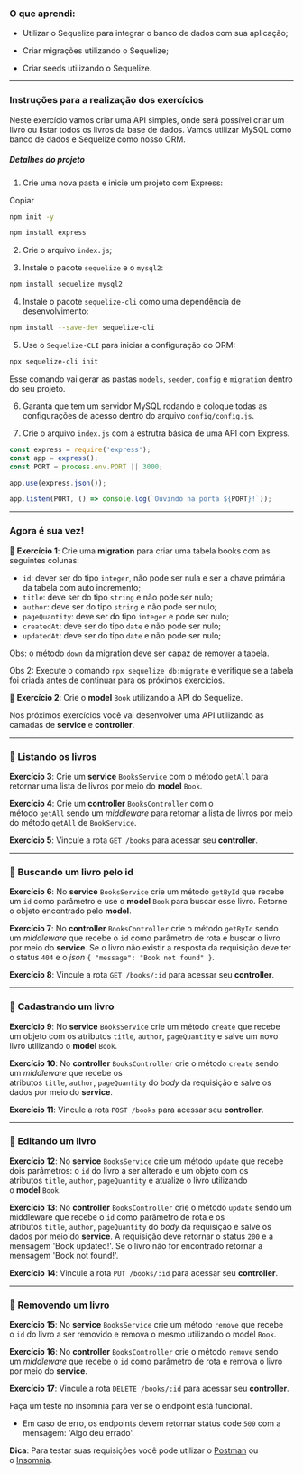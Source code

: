### O que aprendi:

- Utilizar o Sequelize para integrar o banco de dados com sua aplicação;

- Criar migrações utilizando o Sequelize;

- Criar seeds utilizando o Sequelize.

---

### Instruções para a realização dos exercícios

Neste exercício vamos criar uma API simples, onde será possível criar um livro ou listar todos os livros da base de dados. Vamos utilizar MySQL como banco de dados e Sequelize como nosso ORM.

##### Detalhes do projeto

1. Crie uma nova pasta e inicie um projeto com Express:

Copiar

```bash
npm init -y

npm install express
```

2. Crie o arquivo `index.js`;

3. Instale o pacote `sequelize` e o `mysql2`:



```bash
npm install sequelize mysql2
```

4. Instale o pacote `sequelize-cli` como uma dependência de desenvolvimento:



```bash
npm install --save-dev sequelize-cli
```

5. Use o `Sequelize-CLI` para iniciar a configuração do ORM:



```bash
npx sequelize-cli init
```

Esse comando vai gerar as pastas `models`, `seeder`, `config` e `migration` dentro do seu projeto.

6. Garanta que tem um servidor MySQL rodando e coloque todas as configurações de acesso dentro do arquivo `config/config.js`.

7. Crie o arquivo `index.js` com a estrutra básica de uma API com Express.



```javascript
const express = require('express');
const app = express();
const PORT = process.env.PORT || 3000;

app.use(express.json());

app.listen(PORT, () => console.log(`Ouvindo na porta ${PORT}!`));
```

---

### Agora é sua vez!

🚀 **Exercício 1**: Crie uma **migration** para criar uma tabela books com as seguintes colunas:

- `id`: dever ser do tipo `integer`, não pode ser nula e ser a chave primária da tabela com auto incremento;
- `title`: deve ser do tipo `string` e não pode ser nulo;
- `author`: deve ser do tipo `string` e não pode ser nulo;
- `pageQuantity`: deve ser do tipo `integer` e pode ser nulo;
- `createdAt`: deve ser do tipo `date` e não pode ser nulo;
- `updatedAt`: deve ser do tipo `date` e não pode ser nulo;

Obs: o método `down` da migration deve ser capaz de remover a tabela.

Obs 2: Execute o comando `npx sequelize db:migrate` e verifique se a tabela foi criada antes de continuar para os próximos exercícios.

🚀 **Exercício 2**: Crie o **model** `Book` utilizando a API do Sequelize.

Nos próximos exercícios você vai desenvolver uma API utilizando as camadas de **service** e **controller**.

---

### 🚀 Listando os livros

**Exercício 3**: Crie um **service** `BooksService` com o método `getAll` para retornar uma lista de livros por meio do **model** `Book`.

**Exercício 4**: Crie um **controller** `BooksController` com o método `getAll` sendo um *middleware* para retornar a lista de livros por meio do método `getAll` de `BookService`.

**Exercício 5**: Vincule a rota `GET /books` para acessar seu **controller**.

---

### 🚀 Buscando um livro pelo id

**Exercício 6**: No **service** `BooksService` crie um método `getById` que recebe um `id` como parâmetro e use o **model** `Book` para buscar esse livro. Retorne o objeto encontrado pelo **model**.

**Exercício 7**: No **controller** `BooksController` crie o método `getById` sendo um *middleware* que recebe o `id` como parâmetro de rota e buscar o livro por meio do **service**. Se o livro não existir a resposta da requisição deve ter o status `404` e o *json* `{ "message": "Book not found" }`.

**Exercício 8**: Vincule a rota `GET /books/:id` para acessar seu **controller**.

---

### 🚀 Cadastrando um livro

**Exercício 9**: No **service** `BooksService` crie um método `create` que recebe um objeto com os atributos `title`, `author`, `pageQuantity` e salve um novo livro utilizando o **model** `Book`.

**Exercício 10**: No **controller** `BooksController` crie o método `create` sendo um *middleware* que recebe os atributos `title`, `author`, `pageQuantity` do *body* da requisição e salve os dados por meio do **service**.

**Exercício 11**: Vincule a rota `POST /books` para acessar seu **controller**.

---

### 🚀 Editando um livro

**Exercício 12**: No **service** `BooksService` crie um método `update` que recebe dois parâmetros: o `id` do livro a ser alterado e um objeto com os atributos `title`, `author`, `pageQuantity` e atualize o livro utilizando o **model** `Book`.

**Exercício 13**: No **controller** `BooksController` crie o método `update` sendo um middleware que recebe o `id` como parâmetro de rota e os atributos `title`, `author`, `pageQuantity` do *body* da requisição e salve os dados por meio do **service**. A requisição deve retornar o status `200` e a mensagem 'Book updated!'. Se o livro não for encontrado retornar a mensagem 'Book not found!'.

**Exercício 14**: Vincule a rota `PUT /books/:id` para acessar seu **controller**.

---

### 🚀 Removendo um livro

**Exercício 15**: No **service** `BooksService` crie um método `remove` que recebe o `id` do livro a ser removido e remova o mesmo utilizando o model `Book`.

**Exercício 16**: No **controller** `BooksController` crie o método `remove` sendo um *middleware* que recebe o `id` como parâmetro de rota e remova o livro por meio do **service**.

**Exercício 17**: Vincule a rota `DELETE /books/:id` para acessar seu **controller**.

Faça um teste no insomnia para ver se o endpoint está funcional.

- Em caso de erro, os endpoints devem retornar status code `500` com a mensagem: 'Algo deu errado'.

**Dica**: Para testar suas requisições você pode utilizar o [Postman](https://www.postman.com/) ou o [Insomnia](https://insomnia.rest/).
